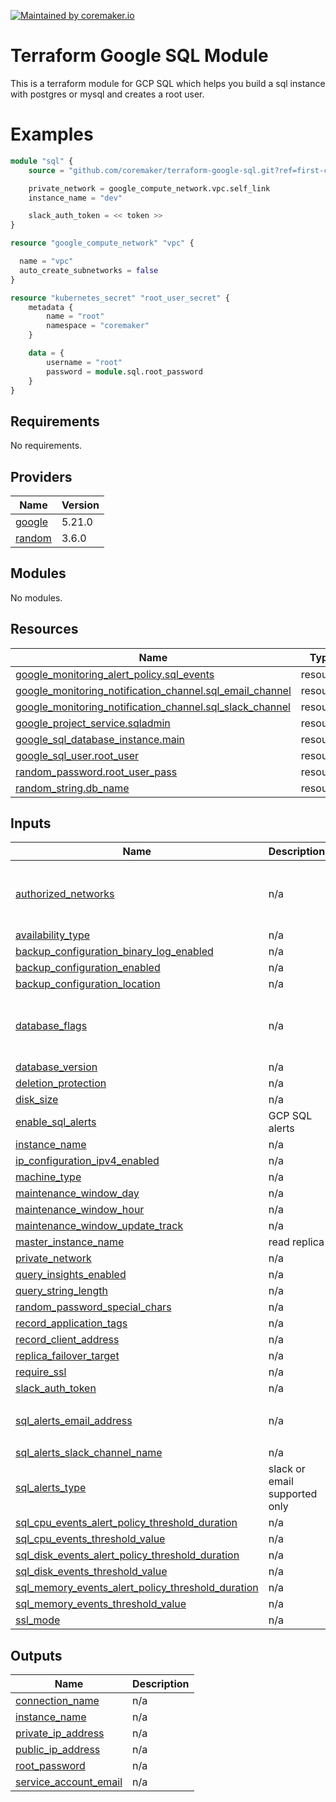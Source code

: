 [![Maintained by coremaker.io](https://img.shields.io/badge/maintained%20by-coremaker.io-green)](https://coremaker.io/)

# Terraform Google SQL Module

This is a terraform module for GCP SQL which helps you build a sql instance with postgres or mysql and creates a root user.

# Examples

```terraform
module "sql" {
    source = "github.com/coremaker/terraform-google-sql.git?ref=first-commit"

    private_network = google_compute_network.vpc.self_link
    instance_name = "dev"

    slack_auth_token = << token >>
}

resource "google_compute_network" "vpc" {

  name = "vpc"
  auto_create_subnetworks = false
}

resource "kubernetes_secret" "root_user_secret" {
    metadata {
        name = "root"
        namespace = "coremaker"
    }

    data = {
        username = "root"
        password = module.sql.root_password
    }
}
```

<!-- BEGINNING OF PRE-COMMIT-TERRAFORM DOCS HOOK -->
## Requirements

No requirements.

## Providers

| Name | Version |
|------|---------|
| <a name="provider_google"></a> [google](#provider\_google) | 5.21.0 |
| <a name="provider_random"></a> [random](#provider\_random) | 3.6.0 |

## Modules

No modules.

## Resources

| Name | Type |
|------|------|
| [google_monitoring_alert_policy.sql_events](https://registry.terraform.io/providers/hashicorp/google/latest/docs/resources/monitoring_alert_policy) | resource |
| [google_monitoring_notification_channel.sql_email_channel](https://registry.terraform.io/providers/hashicorp/google/latest/docs/resources/monitoring_notification_channel) | resource |
| [google_monitoring_notification_channel.sql_slack_channel](https://registry.terraform.io/providers/hashicorp/google/latest/docs/resources/monitoring_notification_channel) | resource |
| [google_project_service.sqladmin](https://registry.terraform.io/providers/hashicorp/google/latest/docs/resources/project_service) | resource |
| [google_sql_database_instance.main](https://registry.terraform.io/providers/hashicorp/google/latest/docs/resources/sql_database_instance) | resource |
| [google_sql_user.root_user](https://registry.terraform.io/providers/hashicorp/google/latest/docs/resources/sql_user) | resource |
| [random_password.root_user_pass](https://registry.terraform.io/providers/hashicorp/random/latest/docs/resources/password) | resource |
| [random_string.db_name](https://registry.terraform.io/providers/hashicorp/random/latest/docs/resources/string) | resource |

## Inputs

| Name | Description | Type | Default | Required |
|------|-------------|------|---------|:--------:|
| <a name="input_authorized_networks"></a> [authorized\_networks](#input\_authorized\_networks) | n/a | <pre>list(object({<br>    name  = string<br>    value = string<br>  }))</pre> | `[]` | no |
| <a name="input_availability_type"></a> [availability\_type](#input\_availability\_type) | n/a | `string` | `"ZONAL"` | no |
| <a name="input_backup_configuration_binary_log_enabled"></a> [backup\_configuration\_binary\_log\_enabled](#input\_backup\_configuration\_binary\_log\_enabled) | n/a | `bool` | `false` | no |
| <a name="input_backup_configuration_enabled"></a> [backup\_configuration\_enabled](#input\_backup\_configuration\_enabled) | n/a | `bool` | `true` | no |
| <a name="input_backup_configuration_location"></a> [backup\_configuration\_location](#input\_backup\_configuration\_location) | n/a | `string` | `"eu"` | no |
| <a name="input_database_flags"></a> [database\_flags](#input\_database\_flags) | n/a | <pre>list(object({<br>    name  = string<br>    value = string<br>  }))</pre> | `[]` | no |
| <a name="input_database_version"></a> [database\_version](#input\_database\_version) | n/a | `string` | `"POSTGRES_11"` | no |
| <a name="input_deletion_protection"></a> [deletion\_protection](#input\_deletion\_protection) | n/a | `bool` | `true` | no |
| <a name="input_disk_size"></a> [disk\_size](#input\_disk\_size) | n/a | `number` | `10` | no |
| <a name="input_enable_sql_alerts"></a> [enable\_sql\_alerts](#input\_enable\_sql\_alerts) | GCP SQL alerts | `bool` | `true` | no |
| <a name="input_instance_name"></a> [instance\_name](#input\_instance\_name) | n/a | `string` | `"dev"` | no |
| <a name="input_ip_configuration_ipv4_enabled"></a> [ip\_configuration\_ipv4\_enabled](#input\_ip\_configuration\_ipv4\_enabled) | n/a | `bool` | `true` | no |
| <a name="input_machine_type"></a> [machine\_type](#input\_machine\_type) | n/a | `string` | `"db-f1-micro"` | no |
| <a name="input_maintenance_window_day"></a> [maintenance\_window\_day](#input\_maintenance\_window\_day) | n/a | `number` | `0` | no |
| <a name="input_maintenance_window_hour"></a> [maintenance\_window\_hour](#input\_maintenance\_window\_hour) | n/a | `number` | `0` | no |
| <a name="input_maintenance_window_update_track"></a> [maintenance\_window\_update\_track](#input\_maintenance\_window\_update\_track) | n/a | `string` | `""` | no |
| <a name="input_master_instance_name"></a> [master\_instance\_name](#input\_master\_instance\_name) | read replica | `string` | `""` | no |
| <a name="input_private_network"></a> [private\_network](#input\_private\_network) | n/a | `string` | `""` | no |
| <a name="input_query_insights_enabled"></a> [query\_insights\_enabled](#input\_query\_insights\_enabled) | n/a | `bool` | `false` | no |
| <a name="input_query_string_length"></a> [query\_string\_length](#input\_query\_string\_length) | n/a | `number` | `1024` | no |
| <a name="input_random_password_special_chars"></a> [random\_password\_special\_chars](#input\_random\_password\_special\_chars) | n/a | `bool` | `true` | no |
| <a name="input_record_application_tags"></a> [record\_application\_tags](#input\_record\_application\_tags) | n/a | `bool` | `false` | no |
| <a name="input_record_client_address"></a> [record\_client\_address](#input\_record\_client\_address) | n/a | `bool` | `false` | no |
| <a name="input_replica_failover_target"></a> [replica\_failover\_target](#input\_replica\_failover\_target) | n/a | `bool` | `false` | no |
| <a name="input_require_ssl"></a> [require\_ssl](#input\_require\_ssl) | n/a | `bool` | `false` | no |
| <a name="input_slack_auth_token"></a> [slack\_auth\_token](#input\_slack\_auth\_token) | n/a | `string` | `"token"` | no |
| <a name="input_sql_alerts_email_address"></a> [sql\_alerts\_email\_address](#input\_sql\_alerts\_email\_address) | n/a | `list(string)` | <pre>[<br>  "address@example.com"<br>]</pre> | no |
| <a name="input_sql_alerts_slack_channel_name"></a> [sql\_alerts\_slack\_channel\_name](#input\_sql\_alerts\_slack\_channel\_name) | n/a | `string` | `"sql-alerts"` | no |
| <a name="input_sql_alerts_type"></a> [sql\_alerts\_type](#input\_sql\_alerts\_type) | slack or email supported only | `string` | `"slack"` | no |
| <a name="input_sql_cpu_events_alert_policy_threshold_duration"></a> [sql\_cpu\_events\_alert\_policy\_threshold\_duration](#input\_sql\_cpu\_events\_alert\_policy\_threshold\_duration) | n/a | `string` | `"900s"` | no |
| <a name="input_sql_cpu_events_threshold_value"></a> [sql\_cpu\_events\_threshold\_value](#input\_sql\_cpu\_events\_threshold\_value) | n/a | `number` | `0.75` | no |
| <a name="input_sql_disk_events_alert_policy_threshold_duration"></a> [sql\_disk\_events\_alert\_policy\_threshold\_duration](#input\_sql\_disk\_events\_alert\_policy\_threshold\_duration) | n/a | `string` | `"900s"` | no |
| <a name="input_sql_disk_events_threshold_value"></a> [sql\_disk\_events\_threshold\_value](#input\_sql\_disk\_events\_threshold\_value) | n/a | `number` | `0.75` | no |
| <a name="input_sql_memory_events_alert_policy_threshold_duration"></a> [sql\_memory\_events\_alert\_policy\_threshold\_duration](#input\_sql\_memory\_events\_alert\_policy\_threshold\_duration) | n/a | `string` | `"900s"` | no |
| <a name="input_sql_memory_events_threshold_value"></a> [sql\_memory\_events\_threshold\_value](#input\_sql\_memory\_events\_threshold\_value) | n/a | `number` | `0.75` | no |
| <a name="input_ssl_mode"></a> [ssl\_mode](#input\_ssl\_mode) | n/a | `string` | `"ALLOW_UNENCRYPTED_AND_ENCRYPTED"` | no |

## Outputs

| Name | Description |
|------|-------------|
| <a name="output_connection_name"></a> [connection\_name](#output\_connection\_name) | n/a |
| <a name="output_instance_name"></a> [instance\_name](#output\_instance\_name) | n/a |
| <a name="output_private_ip_address"></a> [private\_ip\_address](#output\_private\_ip\_address) | n/a |
| <a name="output_public_ip_address"></a> [public\_ip\_address](#output\_public\_ip\_address) | n/a |
| <a name="output_root_password"></a> [root\_password](#output\_root\_password) | n/a |
| <a name="output_service_account_email"></a> [service\_account\_email](#output\_service\_account\_email) | n/a |
<!-- END OF PRE-COMMIT-TERRAFORM DOCS HOOK -->
